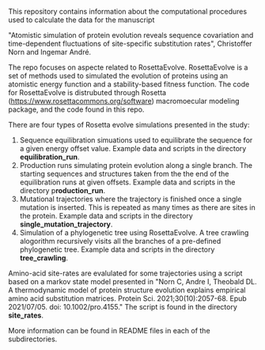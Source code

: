 This repository contains information about the computational procedures used to calculate the data for the manuscript

"Atomistic simulation of protein evolution reveals sequence covariation and time-dependent fluctuations of site-specific substitution rates", Christoffer Norn and Ingemar André.

The repo focuses on aspecte related to RosettaEvolve. RosettaEvolve is a set of methods used to simulated the evolution of proteins using an atomistic energy function and a stability-based fitness function. The code for RosettaEvolve is distrubuted through Rosetta (https://www.rosettacommons.org/software) macromoecular modeling package, and the code found in this repo. 


There are four types of Rosetta evolve simulations presented in the study:

1) Sequence equilibration simuations used to equilibrate the sequence for a given energy offset value. Example data and scripts in the directory **equilibration_run**. 
2) Production runs simulating protein evolution along a single branch. The starting sequences and structures taken from the the end of the equilibration runs at given offsets. Example data and scripts in the directory p**roduction_run**.
3) Mutational trajectories where the trajectory is finished once a  single mutation is inserted. This is repeated as many times as there are sites in the protein. Example data and scripts in the directory **single_mutation_trajectory**. 
4) Simulation of a phylogenetic tree using RosettaEvolve. A tree crawling alogorithm recursively visits all the branches of a pre-defined phylogenetic tree. Example data and scripts in the directory **tree_crawling**.

Amino-acid site-rates are evalulated for some trajectories using a script based on a markov state model presented in "Norn C, Andre I, Theobald DL. A thermodynamic model of protein structure evolution explains empirical amino acid substitution matrices. Protein Sci. 2021;30(10):2057-68. Epub 2021/07/05. doi: 10.1002/pro.4155." The script is found in the directory **site_rates**.

More information can be found in README files in each of the subdirectories. 
